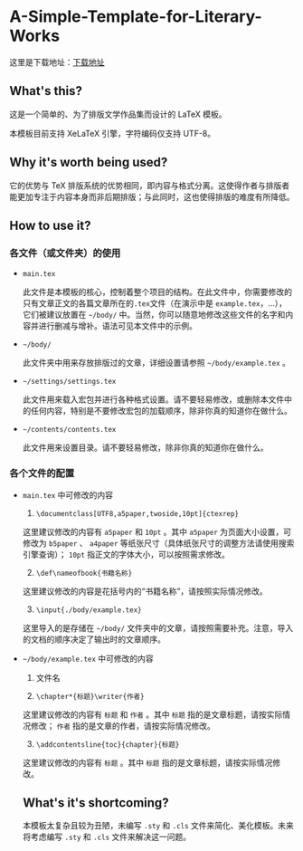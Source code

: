 # A-Simple-Template-for-Literary-Works

这里是下载地址：[下载地址](https://github.com/Koyamin/A-Simple-Template-for-Literary-Works/archive/master.zip)

## What's this?

这是一个简单的、为了排版文学作品集而设计的 LaTeX 模板。

本模板目前支持 XeLaTeX 引擎，字符编码仅支持 UTF-8。

## Why it's worth being used?

它的优势与 TeX 排版系统的优势相同，即内容与格式分离。这使得作者与排版者能更加专注于内容本身而非后期排版；与此同时，这也使得排版的难度有所降低。

## How to use it?

### 各文件（或文件夹）的使用

* `main.tex`
  
  此文件是本模板的核心，控制着整个项目的结构。在此文件中，你需要修改的只有文章正文的各篇文章所在的`.tex`文件（在演示中是 `example.tex`，...），它们被建议放置在 `~/body/` 中。当然，你可以随意地修改这些文件的名字和内容并进行删减与增补。语法可见本文件中的示例。

* `~/body/`

  此文件夹中用来存放排版过的文章，详细设置请参照 `~/body/example.tex` 。

* `~/settings/settings.tex`

  此文件用来载入宏包并进行各种格式设置。请不要轻易修改，或删除本文件中的任何内容，特别是不要修改宏包的加载顺序，除非你真的知道你在做什么。

* `~/contents/contents.tex`

  此文件用来设置目录。请不要轻易修改，除非你真的知道你在做什么。

### 各个文件的配置

* `main.tex` 中可修改的内容

  1. `\documentclass[UTF8,a5paper,twoside,10pt]{ctexrep}`
  
    这里建议修改的内容有 `a5paper` 和 `10pt` 。其中 `a5paper` 为页面大小设置，可修改为 `b5paper` 、 `a4paper` 等纸张尺寸（具体纸张尺寸的调整方法请使用搜索引擎查询）； `10pt` 指正文的字体大小，可以按照需求修改。
    
  2. `\def\nameofbook{书籍名称}`
  
    这里建议修改的内容是花括号内的“书籍名称”，请按照实际情况修改。
  
  3. `\input{./body/example.tex}`
  
    这里导入的是存储在 `~/body/` 文件夹中的文章，请按照需要补充。注意，导入的文档的顺序决定了输出时的文章顺序。

* `~/body/example.tex` 中可修改的内容

  1. 文件名
  
  2. `\chapter*{标题}\writer{作者}`
  
    这里建议修改的内容有 `标题` 和 `作者` 。其中 `标题` 指的是文章标题，请按实际情况修改； `作者` 指的是文章的作者，请按实际情况修改。
    
  3. `\addcontentsline{toc}{chapter}{标题}`
  
    这里建议修改的内容有 `标题` 。其中 `标题` 指的是文章标题，请按实际情况修改。
    
  ## What's it's shortcoming?
  
  本模板太复杂且较为丑陋，未编写 `.sty` 和 `.cls` 文件来简化、美化模板。未来将考虑编写 `.sty` 和 `.cls` 文件来解决这一问题。
  
